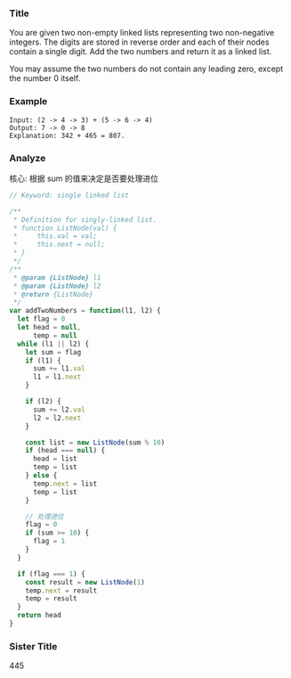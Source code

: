### Title

You are given two non-empty linked lists representing two non-negative integers. The digits are stored in reverse order and each of their nodes contain a single digit. Add the two numbers and return it as a linked list.

You may assume the two numbers do not contain any leading zero, except the number 0 itself.

### Example

```
Input: (2 -> 4 -> 3) + (5 -> 6 -> 4)
Output: 7 -> 0 -> 8
Explanation: 342 + 465 = 807.
```

### Analyze

核心: 根据 sum 的值来决定是否要处理进位

```js
// Keyword: single linked list

/**
 * Definition for singly-linked list.
 * function ListNode(val) {
 *     this.val = val;
 *     this.next = null;
 * }
 */
/**
 * @param {ListNode} l1
 * @param {ListNode} l2
 * @return {ListNode}
 */
var addTwoNumbers = function(l1, l2) {
  let flag = 0
  let head = null,
      temp = null
  while (l1 || l2) {
    let sum = flag
    if (l1) {
      sum += l1.val
      l1 = l1.next
    }

    if (l2) {
      sum += l2.val
      l2 = l2.next
    }

    const list = new ListNode(sum % 10)
    if (head === null) {
      head = list
      temp = list
    } else {
      temp.next = list
      temp = list
    }

    // 处理进位
    flag = 0
    if (sum >= 10) {
      flag = 1
    }
  }

  if (flag === 1) {
    const result = new ListNode(1)
    temp.next = result
    temp = result
  }
  return head
}
```

### Sister Title

445
